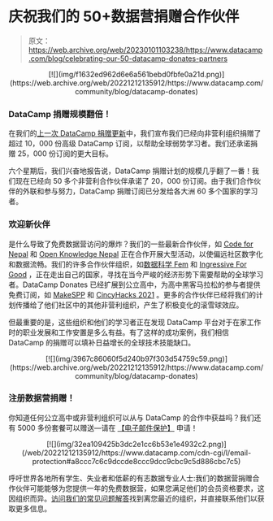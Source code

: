 # 庆祝我们的 50+数据营捐赠合作伙伴

> 原文：<https://web.archive.org/web/20230101103238/https://www.datacamp.com/blog/celebrating-our-50-datacamp-donates-partners>

<center>[![](img/f1632ed962d6e6a561bebd0fbfe0a21d.png)](https://web.archive.org/web/20221212135912/https://www.datacamp.com/community/blog/datacamp-donates)</center>

### DataCamp 捐赠规模翻倍！

在我们的[上一次 DataCamp 捐赠更新](https://web.archive.org/web/20221212135912/https://www.datacamp.com/community/blog/datacamp-donates)中，我们宣布我们已经向非营利组织捐赠了超过 10，000 份高级 DataCamp 订阅，以帮助全球弱势学习者。我们还承诺捐赠 25，000 份订阅的更大目标。

六个星期后，我们兴奋地报告说，DataCamp 捐赠计划的规模几乎翻了一番！我们现在已经向 50 多个非营利合作伙伴承诺了 20，000 份订阅。由于我们合作伙伴的外联和参与努力，DataCamp 捐赠订阅已分发给各大洲 60 多个国家的学习者。

### 欢迎新伙伴

是什么导致了免费数据营访问的爆炸？我们的一些最新合作伙伴，如 [Code for Nepal](https://web.archive.org/web/20221212135912/https://codefornepal.org/) 和 [Open Knowledge Nepal](https://web.archive.org/web/20221212135912/http://oknp.org/) 正在合作开展大型活动，以使偏远社区数字化和数据流畅。我们的许多合作伙伴组织，如[数据科学 Fem](https://web.archive.org/web/20221212135912/https://www.datasciencefem.com/) 和 [Ingressive For Good](https://web.archive.org/web/20221212135912/https://ingressive.org/) ，正在走出自己的国家，寻找在当今严峻的经济形势下需要帮助的全球学习者。DataCamp Donates 已经扩展到公立高中，为高中黑客马拉松的参与者提供免费订阅，如 [MakeSPP](https://web.archive.org/web/20221212135912/https://makespp.com/) 和 [CincyHacks 2021](https://web.archive.org/web/20221212135912/https://cincyhacks.com/) 。更多的合作伙伴已经将我们的计划传播给了他们社区中的其他非营利组织，产生了积极变化的滚雪球效应。

但最重要的是，这些组织和他们的学习者正在发现 DataCamp 平台对于在家工作时的职业发展和工作安置是多么有益。有了这样的成功案例，我们相信 DataCamp 的捐赠可以填补日益增长的全球技术技能缺口。

<center>[![](img/3967c86060f5d240b97f303d54759c59.png)](https://web.archive.org/web/20221212135912/https://www.datacamp.com/community/blog/datacamp-donates)</center>

### 注册数据营捐赠！

你知道任何公立高中或非营利组织可以从与 DataCamp 的合作中获益吗？我们还有 5000 多份套餐可以赠送—请在 [【电子邮件保护】](/web/20221212135912/https://www.datacamp.com/cdn-cgi/l/email-protection#5a3e35343b2e3f1a3e3b2e3b393b372a74393537) 申请！

<center>[![](img/32ea109425b3dc2e1cc6b53e1e4932c2.png)](/web/20221212135912/https://www.datacamp.com/cdn-cgi/l/email-protection#a8ccc7c6c9dccde8ccc9dcc9cbc9c5d886cbc7c5)</center>

呼吁世界各地所有学生、失业者和低薪的有志数据专业人士:我们的数据营捐赠合作伙伴可能能够为您提供一年的免费数据营，如果您满足他们的会员资格要求，这因组织而异。[访问我们的常见问题解答](https://web.archive.org/web/20221212135912/https://support.datacamp.com/hc/en-us/articles/360051596574)找到离您最近的组织，并直接联系他们以获取更多信息。